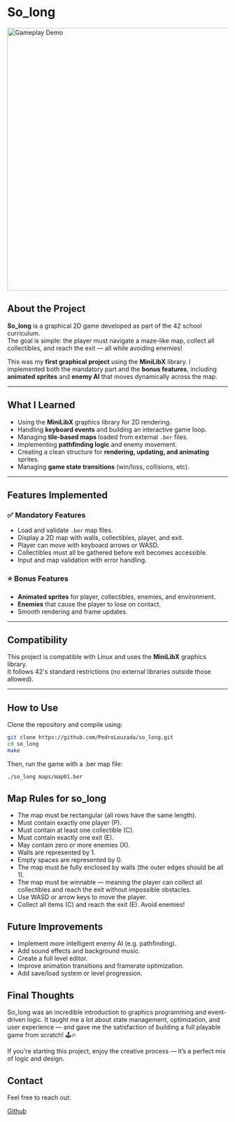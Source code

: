 # So_long

<img src="imgs/gif/final.gif" width="600" alt="Gameplay Demo" />

## About the Project

**So_long** is a graphical 2D game developed as part of the 42 school curriculum.  
The goal is simple: the player must navigate a maze-like map, collect all collectibles, and reach the exit — all while avoiding enemies!

This was my **first graphical project** using the **MiniLibX** library. I implemented both the mandatory part and the **bonus features**, including **animated sprites** and **enemy AI** that moves dynamically across the map.

---

## What I Learned

- Using the **MiniLibX** graphics library for 2D rendering.
- Handling **keyboard events** and building an interactive game loop.
- Managing **tile-based maps** loaded from external `.ber` files.
- Implementing **pathfinding logic** and enemy movement.
- Creating a clean structure for **rendering, updating, and animating** sprites.
- Managing **game state transitions** (win/loss, collisions, etc).

---

## Features Implemented

### ✅ Mandatory Features

- Load and validate `.ber` map files.
- Display a 2D map with walls, collectibles, player, and exit.
- Player can move with keyboard arrows or WASD.
- Collectibles must all be gathered before exit becomes accessible.
- Input and map validation with error handling.

### ⭐ Bonus Features

- **Animated sprites** for player, collectibles, enemies, and environment.
- **Enemies** that cause the player to lose on contact.
- Smooth rendering and frame updates.

---

## Compatibility

This project is compatible with Linux and uses the **MiniLibX** graphics library.  
It follows 42's standard restrictions (no external libraries outside those allowed).

---

## How to Use

Clone the repository and compile using:

```bash
git clone https://github.com/PedroLouzada/so_long.git
cd so_long
make
```
Then, run the game with a .ber map file:
```bash
./so_long maps/map01.ber
```
## Map Rules for so_long

- The map must be rectangular (all rows have the same length).
- Must contain exactly one player (P).
- Must contain at least one collectible (C).
- Must contain exactly one exit (E).
- May contain zero or more enemies (X).
- Walls are represented by 1.
- Empty spaces are represented by 0.
- The map must be fully enclosed by walls (the outer edges should be all 1).
- The map must be winnable — meaning the player can collect all collectibles and reach the exit without impossible obstacles.
- Use WASD or arrow keys to move the player.
- Collect all items (C) and reach the exit (E). Avoid enemies!

## Future Improvements

- Implement more intelligent enemy AI (e.g. pathfinding).
- Add sound effects and background music.
- Create a full level editor.
- Improve animation transitions and framerate optimization.
- Add save/load system or level progression.

## Final Thoughts

So_long was an incredible introduction to graphics programming and event-driven logic.
It taught me a lot about state management, optimization, and user experience — and gave me the satisfaction of building a full playable game from scratch! 🕹️🔥

If you're starting this project, enjoy the creative process — it’s a perfect mix of logic and design.

## Contact
Feel free to reach out:

[Github](https://github.com/PedroLouzada)

